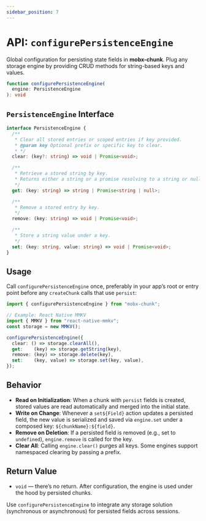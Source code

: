 ```yaml
---
sidebar_position: 7
---
```



# API: `configurePersistenceEngine`

Global configuration for persisting state fields in **mobx-chunk**. Plug any storage engine by providing CRUD methods for string-based keys and values.

```ts
function configurePersistenceEngine(
  engine: PersistenceEngine
): void
```

## `PersistenceEngine` Interface

```ts
interface PersistenceEngine {
  /**
   * Clear all stored entries or scoped entries if key provided.
   * @param key Optional prefix or specific key to clear.
   * */
  clear: (key?: string) => void | Promise<void>;

  /**
   * Retrieve a stored string by key.
   * Returns either a string or a promise resolving to a string or null.
   */
  get: (key: string) => string | Promise<string | null>;

  /**
   * Remove a stored entry by key.
   */
  remove: (key: string) => void | Promise<void>;

  /**
   * Store a string value under a key.
   */
  set: (key: string, value: string) => void | Promise<void>;
}
```

## Usage

Call `configurePersistenceEngine` once, preferably in your app’s root or entry point before any `createChunk` calls that use `persist`:

```ts
import { configurePersistenceEngine } from "mobx-chunk";

// Example: React Native MMKV
import { MMKV } from "react-native-mmkv";
const storage = new MMKV();

configurePersistenceEngine({
  clear: () => storage.clearAll(),
  get:    (key) => storage.getString(key),
  remove: (key) => storage.delete(key),
  set:    (key, value) => storage.set(key, value),
});
```

## Behavior

* **Read on Initialization**: When a chunk with `persist` fields is created, stored values are read automatically and merged into the initial state.
* **Write on Change**: Whenever a `set${Field}` action updates a persisted field, the new value is serialized and saved via `engine.set` under a composed key: `${chunkName}:${field}`.
* **Remove on Deletion**: If a persisted field is removed (e.g., set to `undefined`), `engine.remove` is called for the key.
* **Clear All**: Calling `engine.clear()` purges all keys. Some engines support namespaced clearing by passing a prefix.

## Return Value

* `void` — there’s no return. After configuration, the engine is used under the hood by persisted chunks.

Use `configurePersistenceEngine` to integrate any storage solution (synchronous or asynchronous) for persisted fields across sessions.

